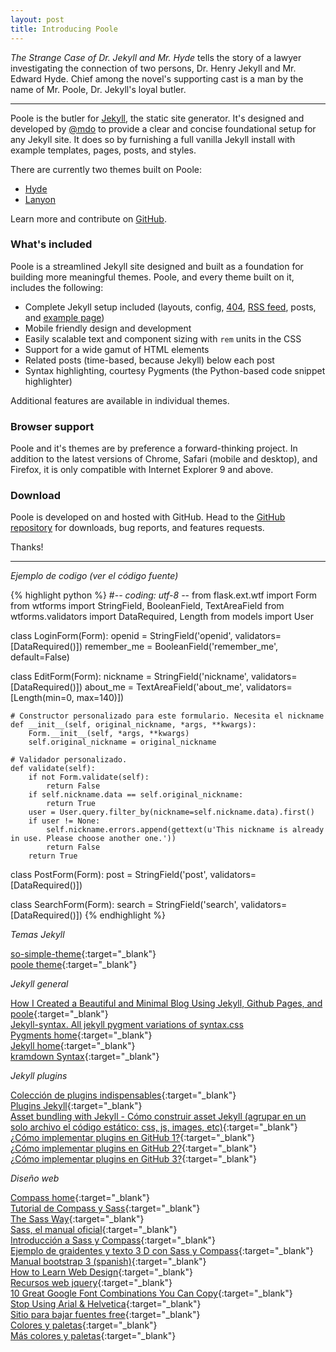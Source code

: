 ```yaml
---
layout: post
title: Introducing Poole
---
```


*The Strange Case of Dr. Jekyll and Mr. Hyde* tells the story of a lawyer investigating the connection of two persons, Dr. Henry Jekyll and Mr. Edward Hyde. Chief among the novel's supporting cast is a man by the name of Mr. Poole, Dr. Jekyll's loyal butler.

-----

Poole is the butler for [Jekyll](http://jekyllrb.com), the static site generator. It's designed and developed by [@mdo](https://twitter.com/mdo) to provide a clear and concise foundational setup for any Jekyll site. It does so by furnishing a full vanilla Jekyll install with example templates, pages, posts, and styles.

There are currently two themes built on Poole:

* [Hyde](http://hyde.getpoole.com)
* [Lanyon](http://lanyon.getpoole.com)

Learn more and contribute on [GitHub](https://github.com/poole).

### What's included

Poole is a streamlined Jekyll site designed and built as a foundation for building more meaningful themes. Poole, and every theme built on it, includes the following:

* Complete Jekyll setup included (layouts, config, [404](/404.html), [RSS feed](/atom.xml), posts, and [example page](/about))
* Mobile friendly design and development
* Easily scalable text and component sizing with `rem` units in the CSS
* Support for a wide gamut of HTML elements
* Related posts (time-based, because Jekyll) below each post
* Syntax highlighting, courtesy Pygments (the Python-based code snippet highlighter)

Additional features are available in individual themes.

### Browser support

Poole and it's themes are by preference a forward-thinking project. In addition to the latest versions of Chrome, Safari (mobile and desktop), and Firefox, it is only compatible with Internet Explorer 9 and above.

### Download

Poole is developed on and hosted with GitHub. Head to the <a href="https://github.com/poole/poole">GitHub repository</a> for downloads, bug reports, and features requests.

Thanks!

----

*Ejemplo de codigo (ver el código fuente)*

{% highlight python %}
#-*- coding: utf-8 -*-
from flask.ext.wtf import Form
from wtforms import StringField, BooleanField, TextAreaField
from wtforms.validators import DataRequired, Length
from models import User

class LoginForm(Form):
    openid = StringField('openid', validators=[DataRequired()])
    remember_me = BooleanField('remember_me', default=False)

class EditForm(Form):
    nickname = StringField('nickname', validators=[DataRequired()])
    about_me = TextAreaField('about_me', validators=[Length(min=0, max=140)])

    # Constructor personalizado para este formulario. Necesita el nickname
    def __init__(self, original_nickname, *args, **kwargs):
        Form.__init__(self, *args, **kwargs)
        self.original_nickname = original_nickname

    # Validador personalizado.
    def validate(self):
        if not Form.validate(self):
            return False
        if self.nickname.data == self.original_nickname:
            return True
        user = User.query.filter_by(nickname=self.nickname.data).first()
        if user != None:
            self.nickname.errors.append(gettext(u'This nickname is already in use. Please choose another one.'))
            return False
        return True

class PostForm(Form):
    post = StringField('post', validators=[DataRequired()])

class SearchForm(Form):
    search = StringField('search', validators=[DataRequired()])
{% endhighlight %}


*Temas Jekyll*

[so-simple-theme](http://mmistakes.github.io/so-simple-theme/theme-setup/){:target="_blank"}<br>
[poole theme](https://github.com/poole/poole){:target="_blank"}<br>

*Jekyll general*

[How I Created a Beautiful and Minimal Blog Using Jekyll, Github Pages, and poole](http://joshualande.com/jekyll-github-pages-poole/){:target="_blank"}<br>
[Jekyll-syntax. All jekyll pygment variations of syntax.css](https://github.com/iwootten/jekyll-syntax)<br>
[Pygments home](http://pygments.org/){:target="_blank"}<br>
[Jekyll home](http://jekyllrb.com/){:target="_blank"}<br>
[kramdown Syntax](http://kramdown.gettalong.org/syntax.html){:target="_blank"}<br>

*Jekyll plugins*

[Colección de plugins indispensables](https://divshot.com/blog/web-development/advanced-jekyll-features/){:target="_blank"}<br>
[Plugins Jekyll](http://www.jekyll-plugins.com/){:target="_blank"}<br>
[Asset bundling with Jekyll - Cómo construir asset Jekyll (agrupar en un solo archivo el  código estático: css, js, images, etc)](http://tkareine.org/blog/2013/02/22/asset-bundling-with-jekyll/){:target="_blank"}<br>
[¿Cómo implementar plugins en GitHub 1?](http://charliepark.org/jekyll-with-plugins/){:target="_blank"}<br>
[¿Cómo implementar plugins en GitHub 2?](http://arademaker.github.io/blog/2011/12/01/github-pages-jekyll-plugins.html){:target="_blank"}<br>
[¿Cómo implementar plugins en GitHub 3?](http://blog.nitrous.io/2013/08/30/using-jekyll-plugins-on-github-pages.html){:target="_blank"}<br>

*Diseño web*

[Compass home](http://compass-style.org/){:target="_blank"}<br>
[Tutorial de Compass y Sass](http://www.intersencia.com/blog/tutorial-de-sass-y-compass/){:target="_blank"}<br>
[The Sass Way](http://thesassway.com/){:target="_blank"}<br>
[Sass, el manual oficial](http://librosweb.es/libro/sass/){:target="_blank"}<br>
[Introducción a Sass y Compass](http://www.cristalab.com/tutoriales/introduccion-a-sass-y-compass-c111623l/){:target="_blank"}<br>
[Ejemplo de graidentes y texto 3 D con Sass y Compass](http://www.cristalab.com/tutoriales/colores-gradientes-y-texto-3d-con-sass-y-compass-c111672l/){:target="_blank"}<br>
[Manual bootstrap 3 (spanish)](http://librosweb.es/libro/bootstrap_3/){:target="_blank"}<br>
[How to Learn Web Design](https://ash.guru/how-to-learn-web-design/){:target="_blank"}<br>
[Recursos web jquery](http://www.unheap.com/){:target="_blank"}<br>
[10 Great Google Font Combinations You Can Copy](http://designshack.net/articles/css/10-great-google-font-combinations-you-can-copy/){:target="_blank"}<br>
[Stop Using Arial & Helvetica](http://www.64notes.com/design/stop-helvetica-arial/){:target="_blank"}<br>
[Sitio para bajar fuentes free](http://www.fontsquirrel.com/){:target="_blank"}<br>
[Colores y paletas](http://www.color-hex.com/){:target="_blank"}<br>
[Más colores y paletas](https://mudcu.be/sphere/){:target="_blank"}<br>

